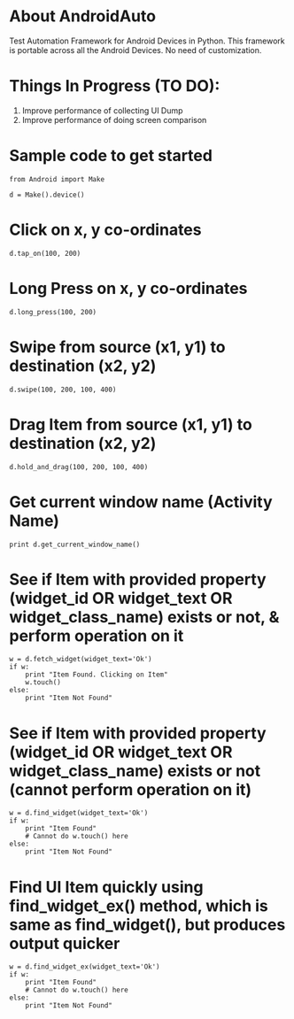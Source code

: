 # About AndroidAuto
Test Automation Framework for Android Devices in Python.
This framework is portable across all the Android Devices. No need of customization.

# Things In Progress (TO DO): 
1. Improve performance of collecting UI Dump
2. Improve performance of doing screen comparison

# Sample code to get started
```
from Android import Make

d = Make().device()
```

# Click on x, y co-ordinates
```
d.tap_on(100, 200)
```

# Long Press on x, y co-ordinates
```
d.long_press(100, 200)
```

# Swipe from source (x1, y1) to destination (x2, y2)
```
d.swipe(100, 200, 100, 400)
```

# Drag Item from source (x1, y1) to destination (x2, y2)
```
d.hold_and_drag(100, 200, 100, 400)
```

# Get current window name (Activity Name)
```
print d.get_current_window_name()
```

# See if Item with provided property (widget_id OR widget_text OR widget_class_name) exists or not, & perform operation on it
```
w = d.fetch_widget(widget_text='Ok')
if w:
    print "Item Found. Clicking on Item"
    w.touch()
else:
    print "Item Not Found"
```


# See if Item with provided property (widget_id OR widget_text OR widget_class_name) exists or not (cannot perform operation on it)
```
w = d.find_widget(widget_text='Ok')
if w:
    print "Item Found"
    # Cannot do w.touch() here
else:
    print "Item Not Found"
```


# Find UI Item quickly using find_widget_ex() method, which is same as find_widget(), but produces output quicker
```
w = d.find_widget_ex(widget_text='Ok')
if w:
    print "Item Found"
    # Cannot do w.touch() here
else:
    print "Item Not Found"
```
